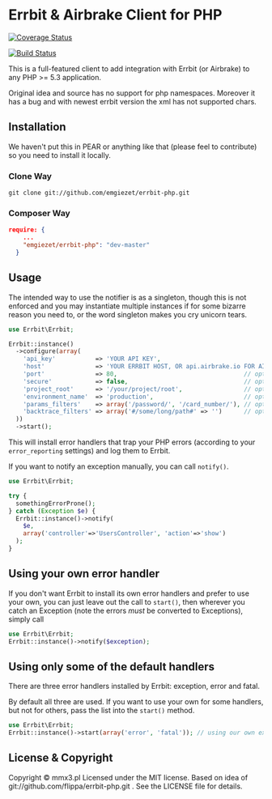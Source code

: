 # Errbit & Airbrake Client for PHP

[![Coverage Status](https://coveralls.io/repos/emgiezet/errbitPHP/badge.png)](https://coveralls.io/r/emgiezet/errbitPHP)

[![Build Status](https://travis-ci.org/emgiezet/errbitPHP.png?branch=master)](https://travis-ci.org/emgiezet/errbitPHP)

This is a full-featured client to add integration with Errbit (or Airbrake)
to any PHP >= 5.3 application. 

Original idea and source has no support for php namespaces. Moreover it has a bug and with newest errbit version the xml has not supported chars.


## Installation

We haven't put this in PEAR or anything like that (please feel to contribute)
so you need to install it locally.

### Clone Way

    git clone git://github.com/emgiezet/errbit-php.git

### Composer Way

```json
require: {
    ...
    "emgiezet/errbit-php": "dev-master"
  }
```

## Usage

The intended way to use the notifier is as a singleton, though this is not
enforced and you may instantiate multiple instances if for some bizarre
reason you need to, or the word singleton makes you cry unicorn tears.

``` php
use Errbit\Errbit;

Errbit::instance()
  ->configure(array(
    'api_key'           => 'YOUR API KEY',
    'host'              => 'YOUR ERRBIT HOST, OR api.airbrake.io FOR AIRBRAKE',
    'port'              => 80,                                   // optional
    'secure'            => false,                                // optional
    'project_root'      => '/your/project/root',                 // optional
    'environment_name'  => 'production',                         // optional
    'params_filters'    => array('/password/', '/card_number/'), // optional
    'backtrace_filters' => array('#/some/long/path#' => '')      // optional
  ))
  ->start();
```

This will install error handlers that trap your PHP errors (according to
your `error_reporting` settings) and log them to Errbit.

If you want to notify an exception manually, you can call `notify()`.

``` php
use Errbit\Errbit;

try {
  somethingErrorProne();
} catch (Exception $e) {
  Errbit::instance()->notify(
    $e,
    array('controller'=>'UsersController', 'action'=>'show')
  );
}
```

## Using your own error handler

If you don't want Errbit to install its own error handlers and prefer to use
your own, you can just leave out the call to `start()`, then wherever you
catch an Exception (note the errors *must* be converted to Exceptions), simply
call

``` php
use Errbit\Errbit;
Errbit::instance()->notify($exception);
```

## Using only some of the default handlers

There are three error handlers installed by Errbit: exception, error and fatal.

By default all three are used. If you want to use your own for some handlers,
but not for others, pass the list into the `start()` method.

``` php
use Errbit\Errbit;
Errbit::instance()->start(array('error', 'fatal')); // using our own exception handler
```


## License & Copyright

Copyright © mmx3.pl Licensed under the MIT license. Based on idea of git://github.com/flippa/errbit-php.git . See the LICENSE
file for details.
